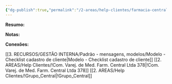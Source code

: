 ```yaml
---
{"dg-publish":true,"permalink":"/2-areas/help-clientes/farmacia-central-comercio-436/","dgPassFrontmatter":true,"created":"2025-07-01T13:56:31.480-03:00","updated":"2025-08-29T14:34:41.240-03:00"}
---
```


**Resumo:**


**Notas:**




**Conexões:**

[[3. RECURSOS/GESTÃO INTERNA/Padrão - mensagens, modelos/Modelo - Checklist cadastro de cliente\|Modelo - Checklist cadastro de cliente]]
[[2. AREAS/Help Clientes/!Com. Varej. de Med. Farm. Central Ltda 378\|!Com. Varej. de Med. Farm. Central Ltda 378]]
[[2. AREAS/Help Clientes/!Grupo_Central\|!Grupo_Central]]